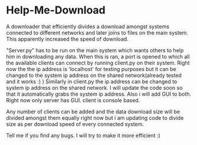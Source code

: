 Help-Me-Download
================

A downloader that efficiently divides a download amongst systems connected to different networks and later joins to files on the main system. This apparently increased the speed of download.




"Server.py" has to be run on the main system which wants others to help him in downloading any data.
When this is ran, a port is opened to which all the available clients can connect by running client.py on their system.
Right now the the ip address is 'localhost' for testing purposes but it can be changed to the system ip address on the shared network(already tested and it works :) )
Similarly in client.py the ip address can be changed to system ip address on the shared network.
I will update the code soon so that it automatically grabs the system ip address.
Also i will add GUI to both. Right now only server has GUI. client is console based.

Any number of clients can be added and the data download size will be divided amongst them equally right now but i am updating code to divide size as per download speed of every connected system.

Tell me if you find any bugs. I will try to make it more efficient :)
